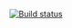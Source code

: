 [![Build status](https://ci.appveyor.com/api/projects/status/mytv36y4fg22ibhl?svg=true)](https://ci.appveyor.com/project/balrom1981/aqa-2-2)